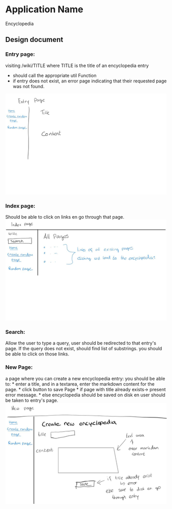 # Application Name

Encyclopedia

## Design document
### Entry page:
visiting /wiki/TITLE where TITLE is the title of an encyclopedia entry
- should call the appropriate util Function
- if entry does not exist, an error page indicating that their requested page was not found.

![This is an image](/wiki/fotos/entry_page.jpg)

### Index page:
Should be able to click on links en go through that page.
![This is an image](/wiki/fotos/index_page.jpg)

### Search:
Allow the user to type a query, user should be redirected to that entry's page.
If the query does not exist, should find list of substrings.
you should be able to click on those links.

### New Page:
a page where you can create a new encyclopedia entry: you should be able to:
    * enter a title, and in a textarea, enter the markdown content for the page.
    * click button to save Page
    * if page with title already exists-> present error message.
    * else encyclopedia should be saved on disk en user should be taken to entry's page.
![This is an image](/wiki/fotos/new_page.jpg)
